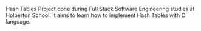 Hash Tables
Project done during Full Stack Software Engineering studies at Holberton School. It aims to learn how to implement Hash Tables with C language.
